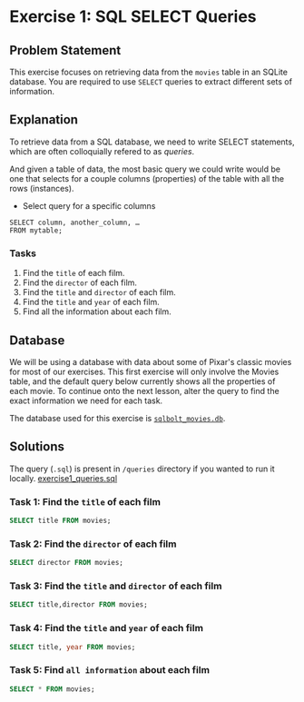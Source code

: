 # Exercise 1: SQL SELECT Queries

## Problem Statement

This exercise focuses on retrieving data from the `movies` table in an SQLite database. You are required to use `SELECT` queries to extract different sets of information.

## Explanation
To retrieve data from a SQL database, we need to write SELECT statements, which are often colloquially refered to as *queries*.

And given a table of data, the most basic query we could write would be one that selects for a couple columns (properties) of the table with all the rows (instances).

- Select query for a specific columns
```
SELECT column, another_column, …
FROM mytable;
```

### Tasks

1. Find the `title` of each film.
2. Find the `director` of each film.
3. Find the `title` and `director` of each film.
4. Find the `title` and `year` of each film.
5. Find all the information about each film.

## Database

We will be using a database with data about some of Pixar's classic movies for most of our exercises. This first exercise will only involve the Movies table, and the default query below currently shows all the properties of each movie. To continue onto the next lesson, alter the query to find the exact information we need for each task.

The database used for this exercise is [`sqlbolt_movies.db`](../databases/sqlbolt_movies.db).

## Solutions

The query (`.sql`) is present in `/queries` directory if you wanted to run it locally. [exercise1_queries.sql](../queries/exercise1_queries.sql)

### Task 1: Find the `title` of each film
```sql
SELECT title FROM movies;
```
### Task 2: Find the `director` of each film
```sql
SELECT director FROM movies;
```
### Task 3: Find the `title` and `director` of each film
```sql
SELECT title,director FROM movies;
```
### Task 4: Find the `title` and `year` of each film
```sql
SELECT title, year FROM movies;
```
### Task 5: Find `all information` about each film
```sql
SELECT * FROM movies;
```